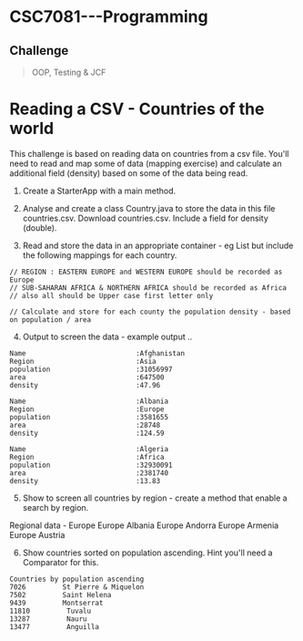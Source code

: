 # CSC7081---Programming
## Challenge

> OOP, Testing & JCF

# Reading a CSV - Countries of the world

This challenge is based on reading data on countries from a csv file. You'll need to read and map some of data (mapping exercise) and calculate an additional field (density) based on some of the data being read.

1. Create a StarterApp with a main method.

2. Analyse and create a class Country.java to store the data in this file countries.csv. Download countries.csv. Include a field for density (double).

3. Read and store the data in an appropriate container - eg List but include the following mappings for each country.

```
// REGION : EASTERN EUROPE and WESTERN EUROPE should be recorded as Europe 
// SUB-SAHARAN AFRICA & NORTHERN AFRICA should be recorded as Africa       
// also all should be Upper case first letter only

// Calculate and store for each county the population density - based on population / area 

```

4. Output to screen the data - example output ..

```
Name                           :Afghanistan
Region                         :Asia
population                     :31056997
area                           :647500
density                        :47.96

Name                           :Albania
Region                         :Europe
population                     :3581655
area                           :28748
density                        :124.59

Name                           :Algeria
Region                         :Africa
population                     :32930091
area                           :2381740
density                        :13.83
```

5. Show to screen all countries by region - create a method that enable a search by region.

Regional data - Europe
Europe Albania
Europe Andorra
Europe Armenia
Europe Austria

6. Show countries sorted on population ascending. Hint you'll need a Comparator for this.

```
Countries by population ascending
7026         St Pierre & Miquelon
7502         Saint Helena
9439         Montserrat
11810         Tuvalu
13287         Nauru
13477         Anguilla
```